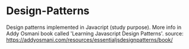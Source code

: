 # Design-Patterns
Design patterns implemented in Javacript (study purpose). More info in Addy Osmani book called 'Learning Javascript Design Patterns'.
source: https://addyosmani.com/resources/essentialjsdesignpatterns/book/
